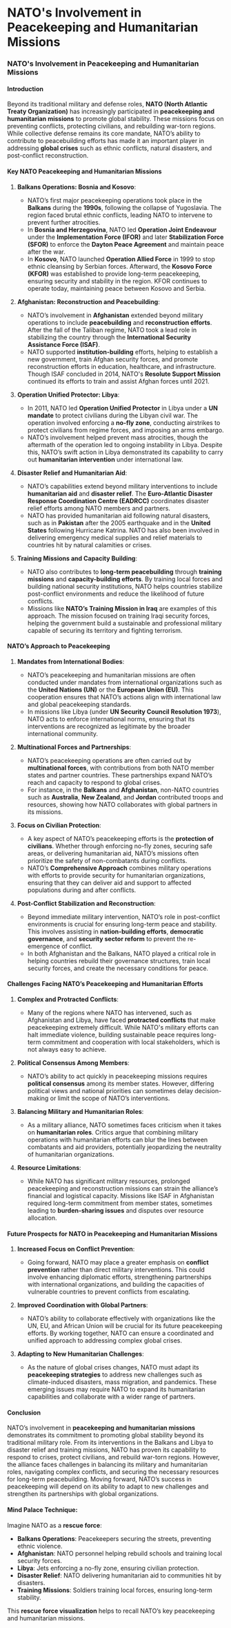 # NATO's Involvement in Peacekeeping and Humanitarian Missions

### **NATO's Involvement in Peacekeeping and Humanitarian Missions**

#### **Introduction**
Beyond its traditional military and defense roles, **NATO (North Atlantic Treaty Organization)** has increasingly participated in **peacekeeping and humanitarian missions** to promote global stability. These missions focus on preventing conflicts, protecting civilians, and rebuilding war-torn regions. While collective defense remains its core mandate, NATO’s ability to contribute to peacebuilding efforts has made it an important player in addressing **global crises** such as ethnic conflicts, natural disasters, and post-conflict reconstruction.

#### **Key NATO Peacekeeping and Humanitarian Missions**

1. **Balkans Operations: Bosnia and Kosovo**:
   - NATO’s first major peacekeeping operations took place in the **Balkans** during the **1990s**, following the collapse of Yugoslavia. The region faced brutal ethnic conflicts, leading NATO to intervene to prevent further atrocities.
   - In **Bosnia and Herzegovina**, NATO led **Operation Joint Endeavour** under the **Implementation Force (IFOR)** and later **Stabilization Force (SFOR)** to enforce the **Dayton Peace Agreement** and maintain peace after the war.
   - In **Kosovo**, NATO launched **Operation Allied Force** in 1999 to stop ethnic cleansing by Serbian forces. Afterward, the **Kosovo Force (KFOR)** was established to provide long-term peacekeeping, ensuring security and stability in the region. KFOR continues to operate today, maintaining peace between Kosovo and Serbia.

2. **Afghanistan: Reconstruction and Peacebuilding**:
   - NATO’s involvement in **Afghanistan** extended beyond military operations to include **peacebuilding** and **reconstruction efforts**. After the fall of the Taliban regime, NATO took a lead role in stabilizing the country through the **International Security Assistance Force (ISAF)**.
   - NATO supported **institution-building** efforts, helping to establish a new government, train Afghan security forces, and promote reconstruction efforts in education, healthcare, and infrastructure. Though ISAF concluded in 2014, NATO's **Resolute Support Mission** continued its efforts to train and assist Afghan forces until 2021.

3. **Operation Unified Protector: Libya**:
   - In 2011, NATO led **Operation Unified Protector** in Libya under a **UN mandate** to protect civilians during the Libyan civil war. The operation involved enforcing a **no-fly zone**, conducting airstrikes to protect civilians from regime forces, and imposing an arms embargo.
   - NATO’s involvement helped prevent mass atrocities, though the aftermath of the operation led to ongoing instability in Libya. Despite this, NATO’s swift action in Libya demonstrated its capability to carry out **humanitarian intervention** under international law.

4. **Disaster Relief and Humanitarian Aid**:
   - NATO’s capabilities extend beyond military interventions to include **humanitarian aid** and **disaster relief**. The **Euro-Atlantic Disaster Response Coordination Centre (EADRCC)** coordinates disaster relief efforts among NATO members and partners.
   - NATO has provided humanitarian aid following natural disasters, such as in **Pakistan** after the 2005 earthquake and in the **United States** following Hurricane Katrina. NATO has also been involved in delivering emergency medical supplies and relief materials to countries hit by natural calamities or crises.

5. **Training Missions and Capacity Building**:
   - NATO also contributes to **long-term peacebuilding** through **training missions** and **capacity-building efforts**. By training local forces and building national security institutions, NATO helps countries stabilize post-conflict environments and reduce the likelihood of future conflicts.
   - Missions like **NATO’s Training Mission in Iraq** are examples of this approach. The mission focused on training Iraqi security forces, helping the government build a sustainable and professional military capable of securing its territory and fighting terrorism.

#### **NATO’s Approach to Peacekeeping**

1. **Mandates from International Bodies**:
   - NATO’s peacekeeping and humanitarian missions are often conducted under mandates from international organizations such as the **United Nations (UN)** or the **European Union (EU)**. This cooperation ensures that NATO’s actions align with international law and global peacekeeping standards.
   - In missions like Libya (under **UN Security Council Resolution 1973**), NATO acts to enforce international norms, ensuring that its interventions are recognized as legitimate by the broader international community.

2. **Multinational Forces and Partnerships**:
   - NATO’s peacekeeping operations are often carried out by **multinational forces**, with contributions from both NATO member states and partner countries. These partnerships expand NATO’s reach and capacity to respond to global crises.
   - For instance, in the **Balkans** and **Afghanistan**, non-NATO countries such as **Australia**, **New Zealand**, and **Jordan** contributed troops and resources, showing how NATO collaborates with global partners in its missions.

3. **Focus on Civilian Protection**:
   - A key aspect of NATO’s peacekeeping efforts is the **protection of civilians**. Whether through enforcing no-fly zones, securing safe areas, or delivering humanitarian aid, NATO’s missions often prioritize the safety of non-combatants during conflicts.
   - NATO’s **Comprehensive Approach** combines military operations with efforts to provide security for humanitarian organizations, ensuring that they can deliver aid and support to affected populations during and after conflicts.

4. **Post-Conflict Stabilization and Reconstruction**:
   - Beyond immediate military intervention, NATO’s role in post-conflict environments is crucial for ensuring long-term peace and stability. This involves assisting in **nation-building efforts**, **democratic governance**, and **security sector reform** to prevent the re-emergence of conflict.
   - In both Afghanistan and the Balkans, NATO played a critical role in helping countries rebuild their governance structures, train local security forces, and create the necessary conditions for peace.

#### **Challenges Facing NATO’s Peacekeeping and Humanitarian Efforts**

1. **Complex and Protracted Conflicts**:
   - Many of the regions where NATO has intervened, such as Afghanistan and Libya, have faced **protracted conflicts** that make peacekeeping extremely difficult. While NATO's military efforts can halt immediate violence, building sustainable peace requires long-term commitment and cooperation with local stakeholders, which is not always easy to achieve.

2. **Political Consensus Among Members**:
   - NATO’s ability to act quickly in peacekeeping missions requires **political consensus** among its member states. However, differing political views and national priorities can sometimes delay decision-making or limit the scope of NATO’s interventions.

3. **Balancing Military and Humanitarian Roles**:
   - As a military alliance, NATO sometimes faces criticism when it takes on **humanitarian roles**. Critics argue that combining military operations with humanitarian efforts can blur the lines between combatants and aid providers, potentially jeopardizing the neutrality of humanitarian organizations.

4. **Resource Limitations**:
   - While NATO has significant military resources, prolonged peacekeeping and reconstruction missions can strain the alliance’s financial and logistical capacity. Missions like ISAF in Afghanistan required long-term commitment from member states, sometimes leading to **burden-sharing issues** and disputes over resource allocation.

#### **Future Prospects for NATO in Peacekeeping and Humanitarian Missions**

1. **Increased Focus on Conflict Prevention**:
   - Going forward, NATO may place a greater emphasis on **conflict prevention** rather than direct military interventions. This could involve enhancing diplomatic efforts, strengthening partnerships with international organizations, and building the capacities of vulnerable countries to prevent conflicts from escalating.

2. **Improved Coordination with Global Partners**:
   - NATO’s ability to collaborate effectively with organizations like the UN, EU, and African Union will be crucial for its future peacekeeping efforts. By working together, NATO can ensure a coordinated and unified approach to addressing complex global crises.

3. **Adapting to New Humanitarian Challenges**:
   - As the nature of global crises changes, NATO must adapt its **peacekeeping strategies** to address new challenges such as climate-induced disasters, mass migration, and pandemics. These emerging issues may require NATO to expand its humanitarian capabilities and collaborate with a wider range of partners.

#### **Conclusion**
NATO’s involvement in **peacekeeping and humanitarian missions** demonstrates its commitment to promoting global stability beyond its traditional military role. From its interventions in the Balkans and Libya to disaster relief and training missions, NATO has proven its capability to respond to crises, protect civilians, and rebuild war-torn regions. However, the alliance faces challenges in balancing its military and humanitarian roles, navigating complex conflicts, and securing the necessary resources for long-term peacebuilding. Moving forward, NATO’s success in peacekeeping will depend on its ability to adapt to new challenges and strengthen its partnerships with global organizations.

#### **Mind Palace Technique**:
Imagine NATO as a **rescue force**:
- **Balkans Operations**: Peacekeepers securing the streets, preventing ethnic violence.
- **Afghanistan**: NATO personnel helping rebuild schools and training local security forces.
- **Libya**: Jets enforcing a no-fly zone, ensuring civilian protection.
- **Disaster Relief**: NATO delivering humanitarian aid to communities hit by disasters.
- **Training Missions**: Soldiers training local forces, ensuring long-term stability.

This **rescue force visualization** helps to recall NATO’s key peacekeeping and humanitarian missions.